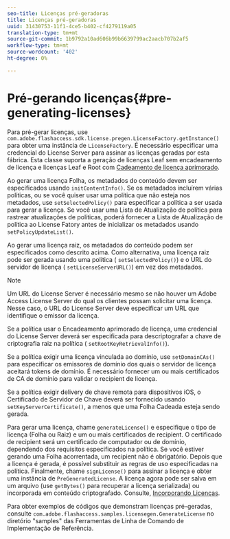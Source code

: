 ```yaml
---
seo-title: Licenças pré-geradoras
title: Licenças pré-geradoras
uuid: 31430753-11f1-4ce5-b402-cf4279119a05
translation-type: tm+mt
source-git-commit: 1b9792a10ad606b99b6639799ac2aacb707b2af5
workflow-type: tm+mt
source-wordcount: '402'
ht-degree: 0%

---
```



# Pré-gerando licenças{#pre-generating-licenses}

Para pré-gerar licenças, use `com.adobe.flashaccess.sdk.license.pregen.LicenseFactory.getInstance()` para obter uma instância de `LicenseFactory`. É necessário especificar uma credencial do License Server para assinar as licenças geradas por esta fábrica. Esta classe suporta a geração de licenças Leaf sem encadeamento de licença e licenças Leaf e Root com [Cadeamento de licença aprimorado](../../aaxs-protecting-content/content-introduction/content-usage-rules/content-other-policy-options/content-enhanced-license-chaining.md).

Ao gerar uma licença Folha, os metadados do conteúdo devem ser especificados usando `initContentInfo()`. Se os metadados incluírem várias políticas, ou se você quiser usar uma política que não esteja nos metadados, use `setSelectedPolicy()` para especificar a política a ser usada para gerar a licença. Se você usar uma Lista de Atualização de política para rastrear atualizações de políticas, poderá fornecer a Lista de Atualização de política ao License Fatory antes de inicializar os metadados usando `setPolicyUpdateList()`.

Ao gerar uma licença raiz, os metadados do conteúdo podem ser especificados como descrito acima. Como alternativa, uma licença raiz pode ser gerada usando uma política ( `setSelectedPolicy()`) e o URL do servidor de licença ( `setLicenseServerURL()`) em vez dos metadados.

>[!NOTE]
>
>Um URL do License Server é necessário mesmo se não houver um Adobe Access License Server do qual os clientes possam solicitar uma licença. Nesse caso, o URL do License Server deve especificar um URL que identifique o emissor da licença.

Se a política usar o Encadeamento aprimorado de licença, uma credencial do License Server deverá ser especificada para descriptografar a chave de criptografia raiz na política ( `setRootKeyRetrievalInfo()`).

Se a política exigir uma licença vinculada ao domínio, use `setDomainCAs()` para especificar os emissores de domínio dos quais o servidor de licença aceitará tokens de domínio. É necessário fornecer um ou mais certificados de CA de domínio para validar o recipient de licença.

Se a política exigir delivery de chave remota para dispositivos iOS, o Certificado de Servidor de Chave deverá ser fornecido usando `setKeyServerCertificate()`, a menos que uma Folha Cadeada esteja sendo gerada.

Para gerar uma licença, chame `generateLicense()` e especifique o tipo de licença (Folha ou Raiz) e um ou mais certificados de recipient. O certificado de recipient será um certificado de computador ou de domínio, dependendo dos requisitos especificados na política. Se você estiver gerando uma Folha acorrentada, um recipient não é obrigatório. Depois que a licença é gerada, é possível substituir as regras de uso especificadas na política. Finalmente, chame `signLicense()` para assinar a licença e obter uma instância de `PreGeneratedLicense`. A licença agora pode ser salva em um arquivo (use `getBytes()` para recuperar a licença serializada) ou incorporada em conteúdo criptografado. Consulte, [Incorporando Licenças](../../aaxs-protecting-content/content-pre-generating-and-embedded-licenses/content-embedding-licenses.md).

Para obter exemplos de códigos que demonstram licenças pré-geradas, consulte `com.adobe.flashaccess.samples.licensegen.GenerateLicense` no diretório &quot;samples&quot; das Ferramentas de Linha de Comando de Implementação de Referência.
